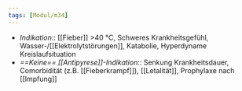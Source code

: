 ```yaml
---
tags: [Modul/m34]
---
```

- *Indikation*:: [[Fieber]] >40 °C, Schweres Krankheitsgefühl, Wasser-/[[Elektrolytstörungen]], Katabolie, Hyperdyname Kreislaufsituation
- *==Keine== [[Antipyrese]]-Indikation*:: Senkung Krankheitsdauer, Comorbidität (z.B. [[Fieberkrampf]]), [[Letalität]], Prophylaxe nach [[Impfung]]